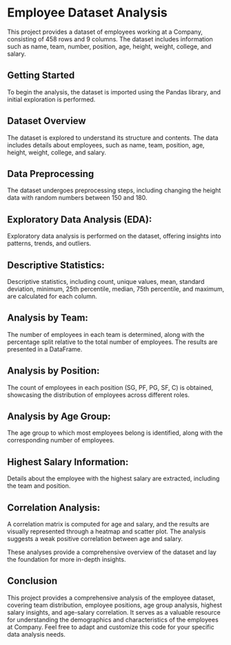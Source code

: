 # Employee Dataset Analysis
This project provides a dataset of employees working at a Company, consisting of 458 rows and 9 columns. The dataset includes information such as name, team, number, position, age, height, weight, college, and salary.
## Getting Started
To begin the analysis, the dataset is imported using the Pandas library, and initial exploration is performed.
## Dataset Overview
The dataset is explored to understand its structure and contents. The data includes details about employees, such as name, team, position, age, height, weight, college, and salary.
## Data Preprocessing
The dataset undergoes preprocessing steps, including changing the height data with random numbers between 150 and 180.
## Exploratory Data Analysis (EDA):
Exploratory data analysis is performed on the dataset, offering insights into patterns, trends, and outliers.
## Descriptive Statistics:
Descriptive statistics, including count, unique values, mean, standard deviation, minimum, 25th percentile, median, 75th percentile, and maximum, are calculated for each column.
## Analysis by Team:
The number of employees in each team is determined, along with the percentage split relative to the total number of employees. The results are presented in a DataFrame.
## Analysis by Position:
The count of employees in each position (SG, PF, PG, SF, C) is obtained, showcasing the distribution of employees across different roles.
## Analysis by Age Group:
The age group to which most employees belong is identified, along with the corresponding number of employees.
## Highest Salary Information:
Details about the employee with the highest salary are extracted, including the team and position.
## Correlation Analysis:
A correlation matrix is computed for age and salary, and the results are visually represented through a heatmap and scatter plot. The analysis suggests a weak positive correlation between age and salary.

These analyses provide a comprehensive overview of the dataset and lay the foundation for more in-depth insights.
## Conclusion
This project provides a comprehensive analysis of the employee dataset, covering team distribution, employee positions, age group analysis, highest salary insights, and age-salary correlation. It serves as a valuable resource for understanding the demographics and characteristics of the employees at Company. Feel free to adapt and customize this code for your specific data analysis needs.
